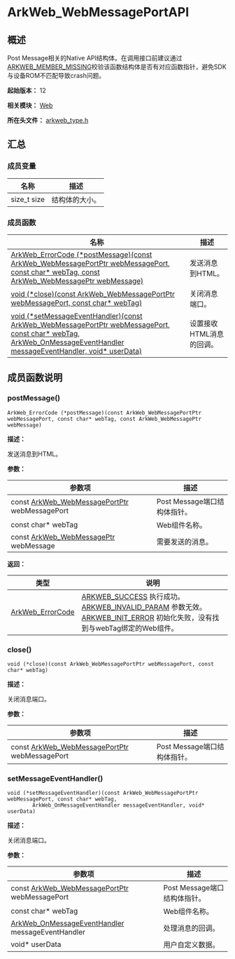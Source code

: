 # ArkWeb_WebMessagePortAPI

## 概述

Post Message相关的Native API结构体。在调用接口前建议通过[ARKWEB_MEMBER_MISSING](capi-arkweb-type-h.md#宏定义)校验该函数结构体是否有对应函数指针，避免SDK与设备ROM不匹配导致crash问题。

**起始版本：** 12

**相关模块：** [Web](capi-web.md)

**所在头文件：** [arkweb_type.h](capi-arkweb-type-h.md)

## 汇总

### 成员变量

| 名称 | 描述 |
| -- | -- |
| size_t size | 结构体的大小。 |


### 成员函数

| 名称                                                                                                                                                                                              | 描述         |
|-------------------------------------------------------------------------------------------------------------------------------------------------------------------------------------------------|------------|
| [ArkWeb_ErrorCode (\*postMessage)(const ArkWeb_WebMessagePortPtr webMessagePort, const char* webTag, const ArkWeb_WebMessagePtr webMessage)](#postmessage)                                      | 发送消息到HTML。 |
| [void (\*close)(const ArkWeb_WebMessagePortPtr webMessagePort, const char* webTag)](#close)                                                                                                     | 关闭消息端口。    |
| [void (\*setMessageEventHandler)(const ArkWeb_WebMessagePortPtr webMessagePort, const char* webTag, ArkWeb_OnMessageEventHandler messageEventHandler, void* userData)](#setmessageeventhandler) | 设置接收HTML消息的回调。           |

## 成员函数说明

### postMessage()

```
ArkWeb_ErrorCode (*postMessage)(const ArkWeb_WebMessagePortPtr webMessagePort, const char* webTag, const ArkWeb_WebMessagePtr webMessage)
```

**描述：**

发送消息到HTML。

**参数：**

| 参数项 | 描述 |
| -- | -- |
| const [ArkWeb_WebMessagePortPtr](capi-web-arkweb-webmessageport8h.md) webMessagePort | Post Message端口结构体指针。 |
|  const char* webTag | Web组件名称。 |
|  const [ArkWeb_WebMessagePtr](capi-web-arkweb-webmessage8h.md) webMessage | 需要发送的消息。 |

**返回：**

| 类型                                                               | 说明                                                                                   |
|------------------------------------------------------------------|--------------------------------------------------------------------------------------|
| [ArkWeb_ErrorCode](capi-arkweb-error-code-h.md#arkweb_errorcode) | [ARKWEB_SUCCESS](capi-arkweb-error-code-h.md#arkweb_errorcode) 执行成功。<br>[ARKWEB_INVALID_PARAM](capi-arkweb-error-code-h.md#arkweb_errorcode) 参数无效。<br>[ARKWEB_INIT_ERROR](capi-arkweb-error-code-h.md#arkweb_errorcode) 初始化失败，没有找到与webTag绑定的Web组件。 |

### close()

```
void (*close)(const ArkWeb_WebMessagePortPtr webMessagePort, const char* webTag)
```

**描述：**

关闭消息端口。

**参数：**

| 参数项 | 描述 |
| -- | -- |
| const [ArkWeb_WebMessagePortPtr](capi-web-arkweb-webmessageport8h.md) webMessagePort | Post Message端口结构体指针。 |

### setMessageEventHandler()

```
void (*setMessageEventHandler)(const ArkWeb_WebMessagePortPtr webMessagePort, const char* webTag,
        ArkWeb_OnMessageEventHandler messageEventHandler, void* userData)
```

**描述：**

关闭消息端口。

**参数：**

| 参数项                                                                                                    | 描述                   |
|--------------------------------------------------------------------------------------------------------|----------------------|
| const [ArkWeb_WebMessagePortPtr](capi-web-arkweb-webmessageport8h.md) webMessagePort                       | Post Message端口结构体指针。 |
| const char* webTag                                                                                     |  Web组件名称。                     |
| [ArkWeb_OnMessageEventHandler](capi-arkweb-type-h.md#arkweb_onmessageeventhandler) messageEventHandler | 处理消息的回调。                     |
| void* userData                                                                                         | 用户自定义数据。                     |

